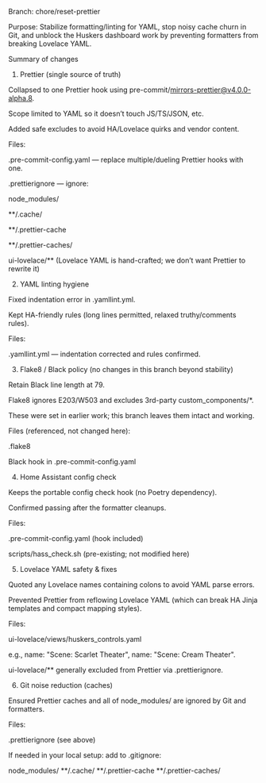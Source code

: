 Branch: chore/reset-prettier

Purpose:
Stabilize formatting/linting for YAML, stop noisy cache churn in Git, and unblock the Huskers dashboard work by preventing formatters from breaking Lovelace YAML.

Summary of changes
1) Prettier (single source of truth)

Collapsed to one Prettier hook using pre-commit/mirrors-prettier@v4.0.0-alpha.8.

Scope limited to YAML so it doesn’t touch JS/TS/JSON, etc.

Added safe excludes to avoid HA/Lovelace quirks and vendor content.

Files:

.pre-commit-config.yaml — replace multiple/dueling Prettier hooks with one.

.prettierignore — ignore:

node_modules/

**/.cache/

**/.prettier-cache

**/.prettier-caches/

ui-lovelace/** (Lovelace YAML is hand-crafted; we don’t want Prettier to rewrite it)

2) YAML linting hygiene

Fixed indentation error in .yamllint.yml.

Kept HA-friendly rules (long lines permitted, relaxed truthy/comments rules).

Files:

.yamllint.yml — indentation corrected and rules confirmed.

3) Flake8 / Black policy (no changes in this branch beyond stability)

Retain Black line length at 79.

Flake8 ignores E203/W503 and excludes 3rd-party custom_components/*.

These were set in earlier work; this branch leaves them intact and working.

Files (referenced, not changed here):

.flake8

Black hook in .pre-commit-config.yaml

4) Home Assistant config check

Keeps the portable config check hook (no Poetry dependency).

Confirmed passing after the formatter cleanups.

Files:

.pre-commit-config.yaml (hook included)

scripts/hass_check.sh (pre-existing; not modified here)

5) Lovelace YAML safety & fixes

Quoted any Lovelace names containing colons to avoid YAML parse errors.

Prevented Prettier from reflowing Lovelace YAML (which can break HA Jinja templates and compact mapping styles).

Files:

ui-lovelace/views/huskers_controls.yaml

e.g., name: "Scene: Scarlet Theater", name: "Scene: Cream Theater".

ui-lovelace/** generally excluded from Prettier via .prettierignore.

6) Git noise reduction (caches)

Ensured Prettier caches and all of node_modules/ are ignored by Git and formatters.

Files:

.prettierignore (see above)

If needed in your local setup: add to .gitignore:

node_modules/
**/.cache/
**/.prettier-cache
**/.prettier-caches/
